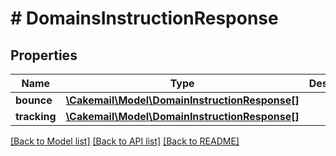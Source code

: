 # # DomainsInstructionResponse

## Properties

Name | Type | Description | Notes
------------ | ------------- | ------------- | -------------
**bounce** | [**\Cakemail\Model\DomainInstructionResponse[]**](DomainInstructionResponse.md) |  | 
**tracking** | [**\Cakemail\Model\DomainInstructionResponse[]**](DomainInstructionResponse.md) |  | 

[[Back to Model list]](../../README.md#documentation-for-models) [[Back to API list]](../../README.md#documentation-for-api-endpoints) [[Back to README]](../../README.md)



